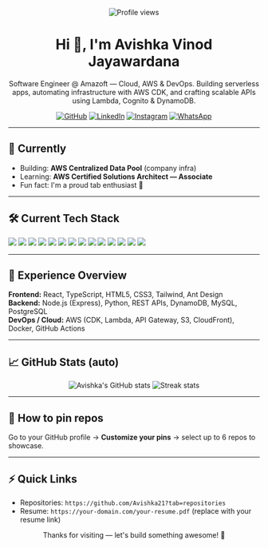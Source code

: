 <!-- PROFILE README for Avishka21 -->

<p align="center">
  <img src="[https://komarev.com/ghpvc/](https://avishka21.github.io/Avishka_Jayawardana_Portfolio/)?username=Avishka21&color=0e75b6" alt="Profile views" />
</p>

<h1 align="center">Hi 👋, I'm Avishka Vinod Jayawardana</h1>
<p align="center">Software Engineer @ Amazoft — Cloud, AWS & DevOps. Building serverless apps, automating infrastructure with AWS CDK, and crafting scalable APIs using Lambda, Cognito & DynamoDB.</p>

<p align="center">
  <a href="https://github.com/Avishka21"><img src="https://img.shields.io/badge/GitHub-181717?style=for-the-badge&logo=github&logoColor=white" alt="GitHub" /></a>
  <a href="https://linkedin.com/in/YOUR_LINKEDIN"><img src="https://img.shields.io/badge/LinkedIn-0077B5?style=for-the-badge&logo=linkedin&logoColor=white" alt="LinkedIn" /></a>
  <a href="https://instagram.com/YOUR_INSTAGRAM"><img src="https://img.shields.io/badge/Instagram-E4405F?style=for-the-badge&logo=instagram&logoColor=white" alt="Instagram" /></a>
  <a href="https://wa.me/YOUR_NUMBER"><img src="https://img.shields.io/badge/WhatsApp-25D366?style=for-the-badge&logo=whatsapp&logoColor=white" alt="WhatsApp" /></a>
</p>

---

## 🔭 Currently
- Building: **AWS Centralized Data Pool** (company infra)  
- Learning: **AWS Certified Solutions Architect — Associate**  
- Fun fact: I'm a proud tab enthusiast 🎸

---

## 🛠 Current Tech Stack

<p>
  <img src="https://img.shields.io/badge/AWS-232F3E?style=for-the-badge&logo=amazonaws&logoColor=white" />
  <img src="https://img.shields.io/badge/Lambda-FF9900?style=for-the-badge&logo=aws-lambda&logoColor=white" />
  <img src="https://img.shields.io/badge/AWS%20CDK-8A2BE2?style=for-the-badge&logo=amazonaws" />
  <img src="https://img.shields.io/badge/REST-26A69A?style=for-the-badge" />
  <img src="https://img.shields.io/badge/Azure-0078D4?style=for-the-badge&logo=microsoftazure&logoColor=white" />
  <img src="https://img.shields.io/badge/DynamoDB-4053D6?style=for-the-badge&logo=amazondynamodb&logoColor=white" />
  <img src="https://img.shields.io/badge/CSS3-1572B6?style=for-the-badge&logo=css3&logoColor=white" />
  <img src="https://img.shields.io/badge/HTML5-E34F26?style=for-the-badge&logo=html5&logoColor=white" />
  <img src="https://img.shields.io/badge/Python-3776AB?style=for-the-badge&logo=python&logoColor=white" />
  <img src="https://img.shields.io/badge/Node.js-339933?style=for-the-badge&logo=nodedotjs&logoColor=white" />
  <img src="https://img.shields.io/badge/React-20232A?style=for-the-badge&logo=react&logoColor=61DAFB" />
  <img src="https://img.shields.io/badge/Figma-F24E1E?style=for-the-badge&logo=figma&logoColor=white" />
  <img src="https://img.shields.io/badge/Canva-00C4CC?style=for-the-badge&logo=canva&logoColor=white" />
  <img src="https://img.shields.io/badge/Linux-FCC624?style=for-the-badge&logo=linux&logoColor=black" />
</p>

---

## 💼 Experience Overview

**Frontend:** React, TypeScript, HTML5, CSS3, Tailwind, Ant Design  
**Backend:** Node.js (Express), Python, REST APIs, DynamoDB, MySQL, PostgreSQL  
**DevOps / Cloud:** AWS (CDK, Lambda, API Gateway, S3, CloudFront), Docker, GitHub Actions

---

## 📈 GitHub Stats (auto)
<p align="center">
  <img src="https://github-readme-stats.vercel.app/api?username=Avishka21&show_icons=true&theme=radical" alt="Avishka's GitHub stats" />
  <img src="https://github-readme-streak-stats.herokuapp.com/?user=Avishka21&theme=radical" alt="Streak stats" />
</p>

---

## 📌 How to pin repos
Go to your GitHub profile → **Customize your pins** → select up to 6 repos to showcase.

---

## ⚡ Quick Links
- Repositories: `https://github.com/Avishka21?tab=repositories`  
- Resume: `https://your-domain.com/your-resume.pdf` (replace with your resume link)

<p align="center">Thanks for visiting — let's build something awesome! 🚀</p>
